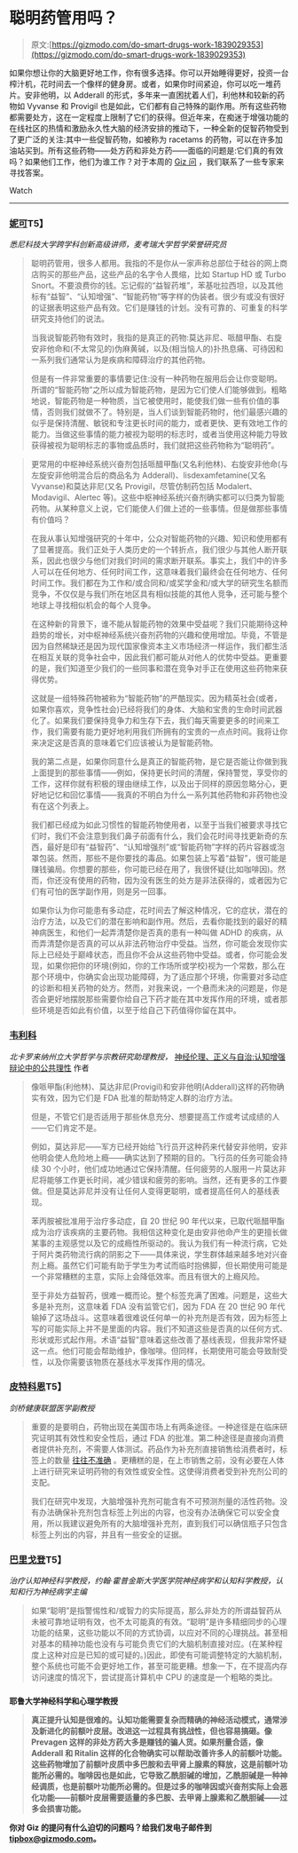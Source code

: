 # 聪明药管用吗？

> 原文:[https://gizmodo.com/do-smart-drugs-work-1839029353](https://gizmodo.com/do-smart-drugs-work-1839029353)

如果你想让你的大脑更好地工作，你有很多选择。你可以开始睡得更好，投资一台榨汁机，花时间去一个像样的健身房。或者，如果你时间紧迫，你可以吃一堆药片。安非他明，以 Adderall 的形式，多年来一直困扰着人们，利他林和较新的药物如 Vyvanse 和 Provigil 也是如此，它们都有自己特殊的副作用。所有这些药物都需要处方，这在一定程度上限制了它们的获得。但近年来，在痴迷于增强功能的在线社区的热情和激励永久性大脑的经济安排的推动下，一种全新的促智药物受到了更广泛的关注:其中一些促智药物，如被称为 racetams 的药物，可以在许多加油站买到。所有这些药物——处方药和非处方药——面临的问题是:它们真的有效吗？如果他们工作，他们为谁工作？对于本周的 [Giz 问](https://gizmodo.com/c/giz-asks) ，我们联系了一些专家来寻找答案。

Watch

* * *

### [**妮可**](https://nicolevincent.net/)T5】

*悉尼科技大学跨学科创新高级讲师，麦考瑞大学哲学荣誉研究员*

> 聪明药管用，很多人都用。我指的不是你从一家声称总部位于硅谷的网上商店购买的那些产品，这些产品的名字令人畏缩，比如 Startup HD 或 Turbo Snort。不要浪费你的钱。忘记假的“益智药堆”，苯基吡拉西坦，以及其他标有“益智”、“认知增强”、“智能药物”等字样的伪装者。很少有或没有很好的证据表明这些产品有效。它们是赚钱的计划。没有可靠的、可重复的科学研究支持他们的说法。
> 
> 当我说智能药物有效时，我指的是真正的药物:莫达非尼、哌醋甲酯、右旋安非他命和(不太常见的)伪麻黄碱，以及(相当恼人的)扑热息痛、可待因和一系列我们通常认为是疾病和障碍治疗的其他药物。
> 
> 但是有一件非常重要的事情要记住:没有一种药物在服用后会让你变聪明。所谓的“智能药物”之所以成为智能药物，是因为它们使人们能够做到。粗略地说，智能药物是一种物质，当它被使用时，能使我们做一些有价值的事情，否则我们就做不了。特别是，当人们谈到智能药物时，他们最感兴趣的似乎是保持清醒、敏锐和专注更长时间的能力，或者更快、更有效地工作的能力。当做这些事情的能力被视为聪明的标志时，或者当使用这种能力导致获得被视为聪明标志的事物或品质时，我们就把这些药物称为“聪明药”。

> 更常用的中枢神经系统兴奋剂包括哌醋甲酯(又名利他林)、右旋安非他命(与左旋安非他明混合后的商品名为 Adderall)、lisdexamfetamine(又名 Vyvanse)和莫达非尼(又名 Provigil，尽管仿制药包括 Modalert、Modavigil、Alertec 等)。这些中枢神经系统兴奋剂确实都可以归类为智能药物。从某种意义上说，它们能使人们做上述的一些事情。但是做那些事情有价值吗？
> 
> 在我从事认知增强研究的十年中，公众对智能药物的兴趣、知识和使用都有了显著提高。我们正处于人类历史的一个转折点，我们很少与其他人断开联系，因此也很少与他们对我们时间的需求断开联系。事实上，我们中的许多人可以在任何地方、任何时间工作，这意味着我们最终会在任何地方、任何时间工作。我们都在为工作和/或合同和/或奖学金和/或大学的研究生名额而竞争，不仅仅是与我们所在地区具有相似技能的其他人竞争，还可能与整个地球上寻找相似机会的每个人竞争。
> 
> 在这种新的背景下，谁不能从智能药物的效果中受益呢？我们只能期待这种趋势的增长，对中枢神经系统兴奋剂药物的兴趣和使用增加。毕竟，不管是因为自然稀缺还是因为现代国家像资本主义市场经济一样运作，我们都生活在相互关联的竞争社会中，因此我们都可能从对他人的优势中受益。更重要的是，我们知道至少我们的一些同事和潜在竞争对手正在使用这些药物来获得优势。
> 
> 这就是一组特殊药物被称为“智能药物”的严酷现实。因为精英社会(或者，如果你喜欢，竞争性社会)已经将我们的身体、大脑和宝贵的生命时间武器化了。如果我们要保持竞争力和生存下去，我们每天需要更多的时间来工作，我们需要有能力更好地利用我们所拥有的宝贵的一点点时间。我将让你来决定这是否真的意味着它们应该被认为是智能药物。
> 
> 我的第二点是，如果你同意什么是真正的智能药物，是它是否能让你做到我上面提到的那些事情——例如，保持更长时间的清醒，保持警觉，享受你的工作，这样你就有积极的理由继续工作，以及出于同样的原因忽略分心，更好地记忆和回忆事情——我真的不明白为什么一系列其他药物和非药物也没有在这个列表上。
> 
> 我们都已经成为如此习惯性的智能药物使用者，以至于当我们被要求寻找它们时，我们不会注意到我们鼻子前面有什么，我们会花时间寻找更新奇的东西，最好是印有“益智药”、“认知增强剂”或“智能药物”字样的药片容器或泡罩包装。然而，那些不是你要找的毒品。如果包装上写着“益智”，很可能是赚钱骗局。你想要的那些，你可能已经在用了，我很怀疑(比如咖啡因)。然而，你还没有使用的药物，因为没有医生的处方是非法获得的，或者因为它们有可怕的医学副作用，则是另一回事。
> 
> 如果你认为你可能患有多动症，花时间去了解这种情况，它的症状，潜在的治疗方法，以及它们的潜在影响和副作用。然后，去看你能找到的最好的精神病医生，和他们一起弄清楚你是否真的患有一种叫做 ADHD 的疾病，从而弄清楚你是否真的可以从非法药物治疗中受益。当然，你可能会发现你实际上已经处于巅峰状态，而且你不会从这些药物中受益。或者，你可能会发现，如果你把你的环境(例如，你的工作场所或学校)视为一个常数，那么在那个环境中，你确实会出现功能障碍，为了适应那个环境，你需要对多动症的诊断和相关药物的处方。然而，对我来说，一个悬而未决的问题是，你是否会更好地摆脱那些需要你给自己下药才能在其中发挥作用的环境，或者那些环境是否如此有价值，以至于给自己下药值得你留在其中。

### [**韦利科**](https://philrel.chass.ncsu.edu/people/directory/vdublje)

*北卡罗来纳州立大学哲学与宗教研究助理教授，* [神经伦理、正义与自治:认知增强辩论中的公共理性](https://www.springer.com/us/book/9783030136420) 作者

> 像哌甲酯(利他林)、莫达非尼(Provigil)和安非他明(Adderall)这样的药物确实有效，因为它们是 FDA 批准的帮助特定人群的治疗方法。
> 
> 但是，不管它们是否适用于那些休息充分、想要提高工作或考试成绩的人——它们肯定不是。
> 
> 例如，莫达非尼——军方已经开始给飞行员开这种药来代替安非他明，安非他明会使人危险地上瘾——确实达到了预期的目的。飞行员的任务可能会持续 30 个小时，他们成功地通过它保持清醒。任何疲劳的人服用一片莫达非尼将能够工作更长时间，减少错误和疲劳的影响。当然，还有更多的工作要做。但是莫达非尼并没有让任何人变得更聪明，或者提高任何人的基线表现。
> 
> 苯丙胺被批准用于治疗多动症，自 20 世纪 90 年代以来，已取代哌醋甲酯成为治疗该疾病的主要药物。我相信这种变化是由安非他命产生的更擅长做某事的主观感觉以及它的成瘾性所驱动的。我认为我们有一种流行病，它处于阿片类药物流行病的阴影之下——具体来说，学生群体越来越多地对兴奋剂上瘾。虽然它们可能有助于学生为考试而临时抱佛脚，但长期使用可能是一个非常糟糕的主意，实际上会降低效率。而且有很大的上瘾风险。
> 
> 至于非处方益智药，很难一概而论。整个标签充满了困难。问题是，这些大多是补充剂，这意味着 FDA 没有监管它们，因为 FDA 在 20 世纪 90 年代输掉了这场战斗。这意味着很难说任何单一的补充剂是否有效，因为标签上写的可能实际上并不是里面的内容。我们不知道这些是否真的以任何方式、形状或形式起作用。术语“益智”意味着这些改善了基线表现，但我非常怀疑这一点。他们可能会帮助维护，像咖啡。但同样，长期使用可能会导致耐受性，以及你需要该物质在基线水平发挥作用的情况。

### [**皮特科恩**](https://connects.catalyst.harvard.edu/Profiles/display/Person/21925)T5】

*剑桥健康联盟医学副教授*

> 重要的是要明白，药物出现在美国市场上有两条途径。一种途径是在临床研究证明其有效性和安全性后，通过 FDA 的批准。第二种途径是直接向消费者提供补充剂，不需要人体测试。药品作为补充剂直接销售给消费者时，标签上的数量 [往往不准确](https://www.mayoclinicproceedings.org/article/S0025-6196(15)00587-X/abstract) 。更糟糕的是，在上市销售之前，没有必要在人体上进行研究来证明药物的有效性或安全性。这使得消费者受到补充剂公司的支配。
> 
> 我们在研究中发现，大脑增强补充剂可能含有不可预测剂量的活性药物。没有办法确保补充剂包含标签上列出的内容，也没有办法确保它可以安全食用，所以我建议避免所有的大脑增强补充剂，直到我们可以确信瓶子只包含标签上列出的内容，并且有一些安全的证据。

### [**巴里戈登**](https://www.hopkinsmedicine.org/profiles/results/directory/profile/0002095/barry-gordon)T5】

*治疗认知神经科学教授，约翰·霍普金斯大学医学院神经病学和认知科学教授，认知和行为神经病学主编*

> 如果“聪明”是指警惕性和/或智力的实际提高，那么非处方的所谓益智药从未被可靠地证明有效，也不太可能真的有效。“聪明”是许多精细同步的心理功能的结果，这些功能以不同的方式协调，以应对不同的心理挑战。甚至相对基本的精神功能也没有与可能负责它们的大脑机制直接对应。(在某种程度上这种对应是已知的或可疑的。)因此，即使有可能调整特定的大脑机制，整个系统也可能不会更好地工作，甚至可能更糟。想象一下，在不提高内存访问速度的情况下，尝试提高计算机中 CPU 的速度是一个粗略的类比。

### [](https://medicine.yale.edu/profile/amy_arnsten/)

**耶鲁大学神经科学和心理学教授**

> **真正提升认知是很难的。认知功能需要复杂而精确的神经活动模式，通常涉及新进化的前额叶皮层。改进这一过程具有挑战性，但也容易搞砸。像 Prevagen 这样的非处方药大多是赚钱的骗人货。如果剂量合适，像 Adderall 和 Ritalin 这样的化合物确实可以帮助改善许多人的前额叶功能。这些药物增加了前额叶皮质中多巴胺和去甲肾上腺素的释放，这是前额叶功能所必需的。咖啡因也是如此，它导致乙酰胆碱的增加，乙酰胆碱是一种神经调质，也是前额叶功能所必需的。但是过多的咖啡因或兴奋剂实际上会恶化功能——前额叶皮层需要适量的多巴胺、去甲肾上腺素和乙酰胆碱——过多会损害功能。**

**你对 Giz 的提问有什么迫切的问题吗？给我们发电子邮件到 tipbox@gizmodo.com。**